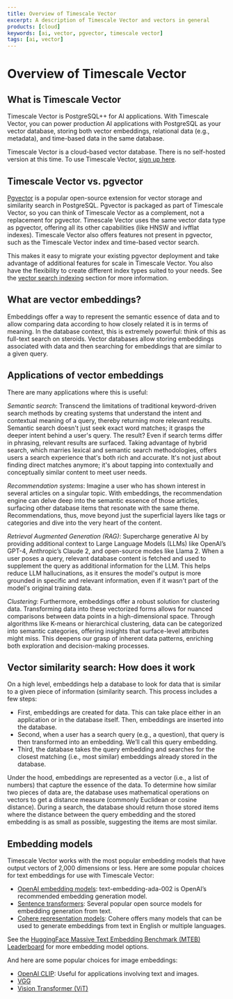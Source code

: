 ```yaml
---
title: Overview of Timescale Vector
excerpt: A description of Timescale Vector and vectors in general
products: [cloud]
keywords: [ai, vector, pgvector, timescale vector]
tags: [ai, vector]
---
```


# Overview of Timescale Vector

## What is Timescale Vector
Timescale Vector is PostgreSQL++ for AI applications. With Timescale Vector, you can power production AI applications with PostgreSQL as your vector database, storing both vector embeddings, relational data (e.g., metadata), and time-based data in the same database.

Timescale Vector is a cloud-based vector database. There is no self-hosted version at this time. To use Timescale Vector, [sign up here](https://console.cloud.timescale.com/signup?utm_campaign=vectorlaunch&utm_source=tsv-docs&utm_medium=direct).

## Timescale Vector vs. pgvector
[Pgvector](https://github.com/pgvector/pgvector) is a popular open-source extension for vector storage and similarity search in PostgreSQL. Pgvector is packaged as part of Timescale Vector, so you can think of Timescale Vector as a complement, not a replacement for pgvector. Timescale Vector uses the same vector data type as pgvector, offering all its other capabilities (like HNSW and ivfflat indexes). Timescale Vector also offers features not present in pgvector, such as the Timescale Vector index and time-based vector search.

This makes it easy to migrate your existing pgvector deployment and take advantage of additional features for scale in Timescale Vector. You also have the flexibility to create different index types suited to your needs. See the [vector search indexing][vector-search-indexing] section for more information.

## What are vector embeddings?

Embeddings offer a way to represent the semantic essence of data and to allow comparing data according to how closely related it is in terms of meaning. In the database context, this is extremely powerful: think of this as full-text search on steroids. Vector databases allow storing embeddings associated with data and then searching for embeddings that are similar to a given query.

## Applications of vector embeddings
There are many applications where this is useful:

*Semantic search*: Transcend the limitations of traditional keyword-driven search methods by creating systems that understand the intent and contextual meaning of a query, thereby returning more relevant results. Semantic search doesn't just seek exact word matches; it grasps the deeper intent behind a user's query. The result? Even if search terms differ in phrasing, relevant results are surfaced. Taking advantage of hybrid search, which marries lexical and semantic search methodologies, offers users a search experience that's both rich and accurate. It's not just about finding direct matches anymore; it's about tapping into contextually and conceptually similar content to meet user needs.

*Recommendation systems*: Imagine a user who has shown interest in several articles on a singular topic. With embeddings, the recommendation engine can delve deep into the semantic essence of those articles, surfacing other database items that resonate with the same theme. Recommendations, thus, move beyond just the superficial layers like tags or categories and dive into the very heart of the content.

*Retrieval Augmented Generation (RAG)*: Supercharge generative AI by providing additional context to Large Language Models (LLMs) like OpenAI’s GPT-4, Anthropic’s Claude 2, and open-source modes like Llama 2. When a user poses a query, relevant database content is fetched and used to supplement the query as additional information for the LLM. This helps reduce LLM hallucinations, as it ensures the model's output is more grounded in specific and relevant information, even if it wasn't part of the model's original training data.

*Clustering*: Furthermore, embeddings offer a robust solution for clustering data. Transforming data into these vectorized forms allows for nuanced comparisons between data points in a high-dimensional space. Through algorithms like K-means or hierarchical clustering, data can be categorized into semantic categories, offering insights that surface-level attributes might miss. This deepens our grasp of inherent data patterns, enriching both exploration and decision-making processes.


## Vector similarity search: How does it work

On a high level, embeddings help a database to look for data that is similar to a given piece of information (similarity search. This process includes a few steps:

- First, embeddings are created for data. This can take place either in an application or in the database itself. Then, embeddings are inserted into the database.
- Second, when a user has a search query (e.g., a question), that query is then transformed into an embedding. We’ll call this query embedding.
- Third, the database takes the query embedding and searches for the closest matching (i.e., most similar) embeddings already stored in the database.

Under the hood, embeddings are represented as a vector (i.e., a list of numbers) that capture the essence of the data. To determine how similar two pieces of data are, the database uses mathematical operations on vectors to get a distance measure (commonly Euclidean or cosine distance). During a search, the database should return those stored items where the distance between the query embedding and the stored embedding is as small as possible, suggesting the items are most similar.


## Embedding models

Timescale Vector works with the most popular embedding models that have output vectors of 2,000 dimensions or less. Here are some popular choices for text embeddings for use with Timescale Vector:

- [OpenAI embedding models](https://platform.openai.com/docs/guides/embeddings): text-embedding-ada-002 is OpenAI’s recommended embedding generation model.
- [Sentence transformers](https://huggingface.co/sentence-transformers): Several popular open source models for embedding generation from text.
- [Cohere representation models](https://docs.cohere.com/docs/models#representation): Cohere offers many models that can be used to generate embeddings from text in English or multiple languages.

See the [HuggingFace Massive Text Embedding Benchmark (MTEB) Leaderboard](https://huggingface.co/spaces/mteb/leaderboard) for more embedding model options.


And here are some popular choices for image embeddings:

- [OpenAI CLIP](https://github.com/openai/CLIP): Useful for applications involving text and images.
- [VGG](https://pytorch.org/vision/stable/models/vgg.html)
- [Vision Transformer (ViT)](https://github.com/lukemelas/PyTorch-Pretrained-ViT)

[vector-search-indexing]: /ai/:currentVersion:/concepts/#vector-search-indexing-approximate-nearest-neighbor-search
